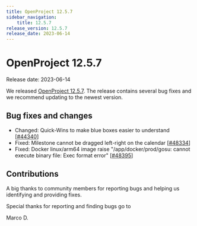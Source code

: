 ```yaml
---
title: OpenProject 12.5.7
sidebar_navigation:
    title: 12.5.7
release_version: 12.5.7
release_date: 2023-06-14
---
```


# OpenProject 12.5.7

Release date: 2023-06-14

We released [OpenProject 12.5.7](https://community.openproject.org/versions/1796).
The release contains several bug fixes and we recommend updating to the newest version.

## Bug fixes and changes

- Changed: Quick-Wins to make blue boxes easier to understand \[[#44340](https://community.openproject.org/wp/44340)\]
- Fixed: Milestone cannot be dragged left-right on the calendar \[[#48334](https://community.openproject.org/wp/48334)\]
- Fixed: Docker linux/arm64 image raise "/app/docker/prod/gosu: cannot execute binary file: Exec format error" \[[#48395](https://community.openproject.org/wp/48395)\]

## Contributions

A big thanks to community members for reporting bugs and helping us identifying and providing fixes.

Special thanks for reporting and finding bugs go to

Marco D.
